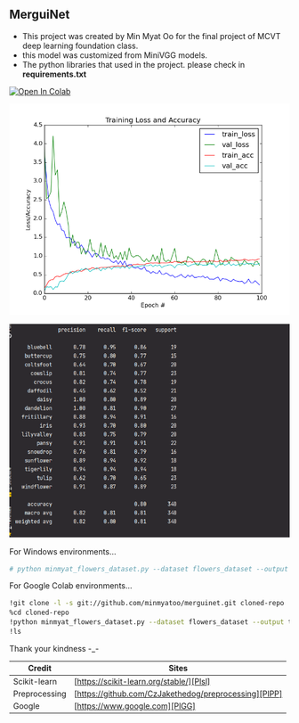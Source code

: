  ## MerguiNet 
 
 - This project was created by Min Myat Oo for the final project of MCVT deep learning foundation class.
 - this model was customized from MiniVGG models.
 - The python libraries that used in the project. please check in **requirements.txt** 
 
 

[![Open In Colab](https://colab.research.google.com/assets/colab-badge.svg)](https://colab.research.google.com/drive/1P225VLP_KhNpTwepDsWl8uG4i3zQJ7KZ?usp=sharing)


 ![](https://raw.githubusercontent.com/minmyatoo/merguinet/master/img/test82.png)
 
  ![](https://github.com/minmyatoo/merguinet/blob/master/img/82.png)
 
 For Windows environments...
 ```sh
 # python minmyat_flowers_dataset.py --dataset flowers_dataset --output test.png
 ```
 For Google Colab environments...
  ```sh
!git clone -l -s git://github.com/minmyatoo/merguinet.git cloned-repo
%cd cloned-repo
!python minmyat_flowers_dataset.py --dataset flowers_dataset --output test.png
!ls
 ```


 Thank your kindness -_-
 
 | Credit | Sites |
| ------ | ------ |
| Scikit-learn | [https://scikit-learn.org/stable/][Plsl] |
| Preprocessing | [https://github.com/CzJakethedog/preprocessing][PlPP] |
| Google | [https://www.google.com][PlGG] |
